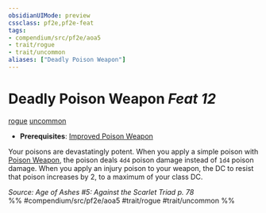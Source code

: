```yaml
---
obsidianUIMode: preview
cssclass: pf2e,pf2e-feat
tags:
- compendium/src/pf2e/aoa5
- trait/rogue
- trait/uncommon
aliases: ["Deadly Poison Weapon"]
---
```

# Deadly Poison Weapon  *Feat 12*  
[rogue](rules/traits/rogue.md)  [uncommon](rules/traits/uncommon.md)  

- **Prerequisites**: [Improved Poison Weapon](compendium/feats/improved-poison-weapon.md)

Your poisons are devastatingly potent. When you apply a simple poison with [Poison Weapon](compendium/feats/poison-weapon.md), the poison deals `4d4` poison damage instead of `1d4` poison damage. When you apply an injury poison to your weapon, the DC to resist that poison increases by 2, to a maximum of your class DC.

*Source: Age of Ashes #5: Against the Scarlet Triad p. 78*  
%% #compendium/src/pf2e/aoa5 #trait/rogue #trait/uncommon %%